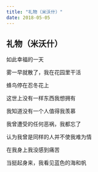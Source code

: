 ```yaml
---
title: "礼物（米沃什）"
date: 2018-05-05
---
```


## 礼物（米沃什）

如此幸福的一天

雾一早就散了，我在花园里干活

蜂鸟停在忍冬花上

这世上没有一样东西我想拥有

我知道没有一个人值得我羡慕

我曾遭受的任何恶祸，我都忘了

认为我曾是同样的人并不使我难为情

在我身上我没感到痛苦

当挺起身来，我看见蓝色的海和帆
